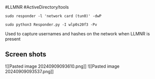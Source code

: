 
#LLMNR #ActiveDirectory/tools 

```
sudo responder -l 'network card (tun0)' -dwP
```

```
sudo python3 Responder.py -I wlp0s20f3 -Pv
```
Used to capture usernames and hashes on the network when LLMNR is present


## Screen shots
![[Pasted image 20240909093610.png]]
![[Pasted image 20240909093537.png]]
